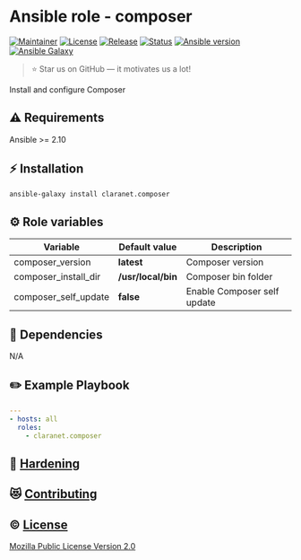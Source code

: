 # Ansible role - composer
[![Maintainer](https://img.shields.io/badge/maintained%20by-claranet-e00000?style=flat-square)](https://www.claranet.fr/)
[![License](https://img.shields.io/github/license/claranet/ansible-role-composer?style=flat-square)](LICENSE)
[![Release](https://img.shields.io/github/v/release/claranet/ansible-role-composer?style=flat-square)](https://github.com/claranet/ansible-role-composer/releases)
[![Status](https://img.shields.io/github/workflow/status/claranet/ansible-role-composer/Ansible%20Molecule?style=flat-square&label=tests)](https://github.com/claranet/ansible-role-composer/actions?query=workflow%3A%22Ansible+Molecule%22)
[![Ansible version](https://img.shields.io/badge/ansible-%3E%3D2.10-black.svg?style=flat-square&logo=ansible)](https://github.com/ansible/ansible)
[![Ansible Galaxy](https://img.shields.io/badge/ansible-galaxy-black.svg?style=flat-square&logo=ansible)](https://galaxy.ansible.com/claranet/composer)


> :star: Star us on GitHub — it motivates us a lot!

Install and configure Composer

## :warning: Requirements

Ansible >= 2.10

## :zap: Installation

```bash
ansible-galaxy install claranet.composer
```

## :gear: Role variables

Variable | Default value | Description
---------|---------------|------------
composer_version | **latest** | Composer version
composer_install_dir | **/usr/local/bin** | Composer bin folder
composer_self_update | **false** | Enable Composer self update

## :arrows_counterclockwise: Dependencies

N/A

## :pencil2: Example Playbook

```yaml
---
- hosts: all
  roles:
    - claranet.composer
```

## :closed_lock_with_key: [Hardening](HARDENING.md)

## :heart_eyes_cat: [Contributing](CONTRIBUTING.md)

## :copyright: [License](LICENSE)

[Mozilla Public License Version 2.0](https://www.mozilla.org/en-US/MPL/2.0/)
